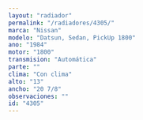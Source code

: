 ```yaml
---
layout: "radiador"
permalink: "/radiadores/4305/"
marca: "Nissan"
modelo: "Datsun, Sedan, PickUp 1800"
ano: "1984"
motor: "1800"
transmision: "Automática"
parte: ""
clima: "Con clima"
alto: "13"
ancho: "20 7/8"
observaciones: ""
id: "4305"
---
```


